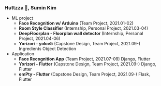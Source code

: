 ### Huttzza 👾, Sumin Kim

<!--
**huttzza/huttzza** is a ✨ _special_ ✨ repository because its `README.md` (this file) appears on your GitHub profile.

Here are some ideas to get you started:

- 🔭 I’m currently working on ...
- 🌱 I’m currently learning ...
- 👯 I’m looking to collaborate on ...
- 🤔 I’m looking for help with ...
- 💬 Ask me about ...
- 📫 How to reach me: ...
- 😄 Pronouns: ...
- ⚡ Fun fact: ...
-->

<!--
  <div align="right">
  
  [![Hits](https://hits.seeyoufarm.com/api/count/incr/badge.svg?url=https%3A%2F%2Fgithub.com%2Fhuttzza&count_bg=%23EBDC19&title_bg=%23555555&icon=&icon_color=%23000000&title=hits&edge_flat=true)](https://hits.seeyoufarm.com)
  
  </div>
-->

* ML project
  * **Face Recognition w/ Arduino** (Team Project, 2021.01-02)
  * **Room Style Classifier** (Internship, Personal Project, 2021.03-04)
  * **DeepFloorplan - Floorplan wall detector** (Internship, Personal Project, 2021.04-06)
  * **Yorizori - yolov5** (Capstone Design, Team Project, 2021.09-) Ingredients Object Detection
* Application
  * **Face Recognition App** (Team Project, 2021.07-09) Django, Flutter
  * **Yorizori - Flutter** (Capstone Design, Team Project, 2021.09-) Django, Flutter
  * **emPty - Flutter** (Capstone Design, Team Project, 2021.09-) Flask, Flutter

<!--
<br><br>
  <div align="center">
  
  [![Huttzza's GitHub stats](https://github-readme-stats.vercel.app/api?username=huttzza&count_private=true&show_icons=true&theme=tokyonight)](https://github.com/anuraghazra/github-readme-stats)
  
  </div>
-->
